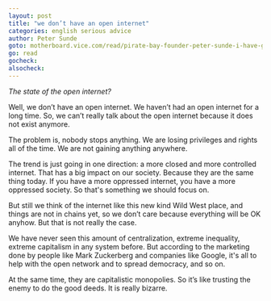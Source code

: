 ```yaml
---
layout: post
title: "we don’t have an open internet"
categories: english serious advice
author: Peter Sunde
goto: motherboard.vice.com/read/pirate-bay-founder-peter-sunde-i-have-given-up?ref=speak.junglestar.org
go: read
gocheck:
alsocheck:
---
```

_The state of the open internet?_

Well, we don’t have an open internet. We haven’t had an open internet for a long time. So, we can’t really talk about the open internet because it does not exist anymore.

The problem is, nobody stops anything. We are losing privileges and rights all of the time. We are not gaining anything anywhere.

The trend is just going in one direction: a more closed and more controlled internet. That has a big impact on our society. Because they are the same thing today. If you have a more oppressed internet, you have a more oppressed society. So that's something we should focus on.


But still we think of the internet like this new kind Wild West place, and things are not in chains yet, so we don’t care because everything will be OK anyhow. But that is not really the case.

We have never seen this amount of centralization, extreme inequality, extreme capitalism in any system before. But according to the marketing done by people like Mark Zuckerberg and companies like Google, it's all to help with the open network and to spread democracy, and so on.

At the same time, they are capitalistic monopolies. So it’s like trusting the enemy to do the good deeds. It is really bizarre.
